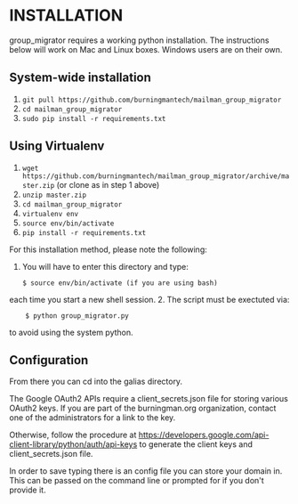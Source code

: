 # INSTALLATION
group_migrator requires a working python installation. The instructions below will work on Mac and Linux boxes. Windows users are on their own.

## System-wide installation
1. ``git pull https://github.com/burningmantech/mailman_group_migrator``
1. ``cd mailman_group_migrator``
2. ``sudo pip install -r requirements.txt``


## Using Virtualenv
1. ``wget https://github.com/burningmantech/mailman_group_migrator/archive/master.zip`` (or clone as in step 1 above)
2. ``unzip master.zip``
3. ``cd mailman_group_migrator``
4. ``virtualenv env``
5. ``source env/bin/activate``
6. ``pip install -r requirements.txt``

For this installation method, please note the following:

1.  You will have to enter this directory and type:

        $ source env/bin/activate (if you are using bash)
each time you start a new shell session.
2. The script must be exectuted via:

        $ python group_migrator.py
to avoid using the system python.



## Configuration

From there you can cd into the galias directory.

The Google OAuth2 APIs require a client_secrets.json file for storing various OAuth2 keys. If you are part of the burningman.org organization, contact one of the administrators for a link to the key.

Otherwise, follow the procedure at https://developers.google.com/api-client-library/python/auth/api-keys to generate the client keys and client_secrets.json file.

In order to save typing there is an config file you can store your
domain in. This can be passed on the command line or
prompted for if you don't provide it.
